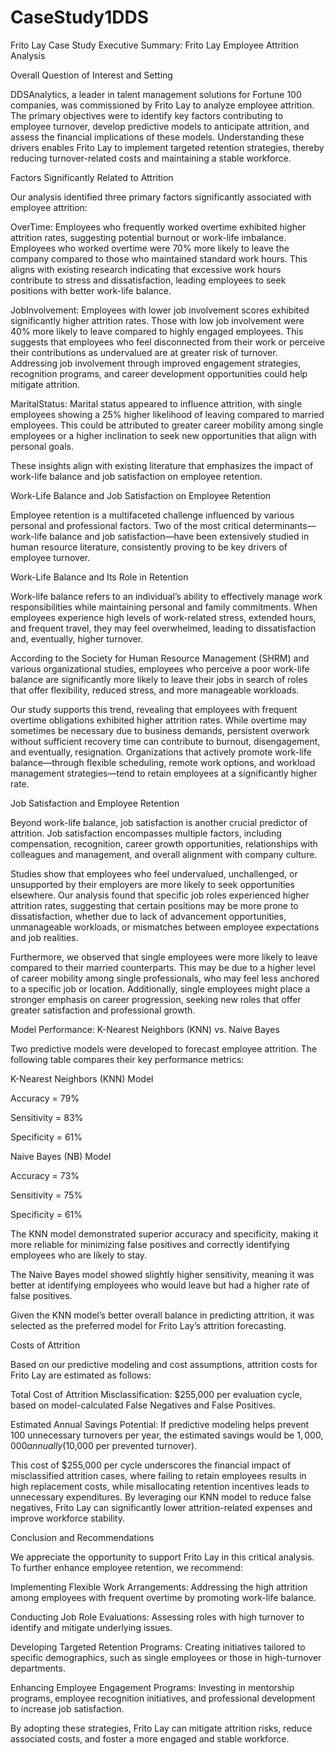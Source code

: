 # CaseStudy1DDS
Frito Lay Case Study
Executive Summary: Frito Lay Employee Attrition Analysis

Overall Question of Interest and Setting

DDSAnalytics, a leader in talent management solutions for Fortune 100 companies, was commissioned by Frito Lay to analyze employee attrition. The primary objectives were to identify key factors contributing to employee turnover, develop predictive models to anticipate attrition, and assess the financial implications of these models. Understanding these drivers enables Frito Lay to implement targeted retention strategies, thereby reducing turnover-related costs and maintaining a stable workforce.

Factors Significantly Related to Attrition

Our analysis identified three primary factors significantly associated with employee attrition:

OverTime: Employees who frequently worked overtime exhibited higher attrition rates, suggesting potential burnout or work-life imbalance. Employees who worked overtime were 70% more likely to leave the company compared to those who maintained standard work hours. This aligns with existing research indicating that excessive work hours contribute to stress and dissatisfaction, leading employees to seek positions with better work-life balance.

JobInvolvement: Employees with lower job involvement scores exhibited significantly higher attrition rates. Those with low job involvement were 40% more likely to leave compared to highly engaged employees. This suggests that employees who feel disconnected from their work or perceive their contributions as undervalued are at greater risk of turnover. Addressing job involvement through improved engagement strategies, recognition programs, and career development opportunities could help mitigate attrition.

MaritalStatus: Marital status appeared to influence attrition, with single employees showing a 25% higher likelihood of leaving compared to married employees. This could be attributed to greater career mobility among single employees or a higher inclination to seek new opportunities that align with personal goals.

These insights align with existing literature that emphasizes the impact of work-life balance and job satisfaction on employee retention.

Work-Life Balance and Job Satisfaction on Employee Retention

Employee retention is a multifaceted challenge influenced by various personal and professional factors. Two of the most critical determinants—work-life balance and job satisfaction—have been extensively studied in human resource literature, consistently proving to be key drivers of employee turnover.

Work-Life Balance and Its Role in Retention

Work-life balance refers to an individual’s ability to effectively manage work responsibilities while maintaining personal and family commitments. When employees experience high levels of work-related stress, extended hours, and frequent travel, they may feel overwhelmed, leading to dissatisfaction and, eventually, higher turnover.

According to the Society for Human Resource Management (SHRM) and various organizational studies, employees who perceive a poor work-life balance are significantly more likely to leave their jobs in search of roles that offer flexibility, reduced stress, and more manageable workloads.

Our study supports this trend, revealing that employees with frequent overtime obligations exhibited higher attrition rates. While overtime may sometimes be necessary due to business demands, persistent overwork without sufficient recovery time can contribute to burnout, disengagement, and eventually, resignation. Organizations that actively promote work-life balance—through flexible scheduling, remote work options, and workload management strategies—tend to retain employees at a significantly higher rate.

Job Satisfaction and Employee Retention

Beyond work-life balance, job satisfaction is another crucial predictor of attrition. Job satisfaction encompasses multiple factors, including compensation, recognition, career growth opportunities, relationships with colleagues and management, and overall alignment with company culture.

Studies show that employees who feel undervalued, unchallenged, or unsupported by their employers are more likely to seek opportunities elsewhere. Our analysis found that specific job roles experienced higher attrition rates, suggesting that certain positions may be more prone to dissatisfaction, whether due to lack of advancement opportunities, unmanageable workloads, or mismatches between employee expectations and job realities.

Furthermore, we observed that single employees were more likely to leave compared to their married counterparts. This may be due to a higher level of career mobility among single professionals, who may feel less anchored to a specific job or location. Additionally, single employees might place a stronger emphasis on career progression, seeking new roles that offer greater satisfaction and professional growth.

Model Performance: K-Nearest Neighbors (KNN) vs. Naive Bayes

Two predictive models were developed to forecast employee attrition. The following table compares their key performance metrics:

K-Nearest Neighbors (KNN) Model

Accuracy = 79%

Sensitivity = 83%

Specificity = 61%

Naive Bayes (NB) Model

Accuracy = 73%

Sensitivity = 75%

Specificity = 61%

The KNN model demonstrated superior accuracy and specificity, making it more reliable for minimizing false positives and correctly identifying employees who are likely to stay.

The Naive Bayes model showed slightly higher sensitivity, meaning it was better at identifying employees who would leave but had a higher rate of false positives.

Given the KNN model’s better overall balance in predicting attrition, it was selected as the preferred model for Frito Lay’s attrition forecasting.

Costs of Attrition

Based on our predictive modeling and cost assumptions, attrition costs for Frito Lay are estimated as follows:

Total Cost of Attrition Misclassification: $255,000 per evaluation cycle, based on model-calculated False Negatives and False Positives.

Estimated Annual Savings Potential: If predictive modeling helps prevent 100 unnecessary turnovers per year, the estimated savings would be $1,000,000 annually ($10,000 per prevented turnover).

This cost of $255,000 per cycle underscores the financial impact of misclassified attrition cases, where failing to retain employees results in high replacement costs, while misallocating retention incentives leads to unnecessary expenditures. By leveraging our KNN model to reduce false negatives, Frito Lay can significantly lower attrition-related expenses and improve workforce stability.

Conclusion and Recommendations

We appreciate the opportunity to support Frito Lay in this critical analysis. To further enhance employee retention, we recommend:

Implementing Flexible Work Arrangements: Addressing the high attrition among employees with frequent overtime by promoting work-life balance.

Conducting Job Role Evaluations: Assessing roles with high turnover to identify and mitigate underlying issues.

Developing Targeted Retention Programs: Creating initiatives tailored to specific demographics, such as single employees or those in high-turnover departments.

Enhancing Employee Engagement Programs: Investing in mentorship programs, employee recognition initiatives, and professional development to increase job satisfaction.

By adopting these strategies, Frito Lay can mitigate attrition risks, reduce associated costs, and foster a more engaged and stable workforce.

